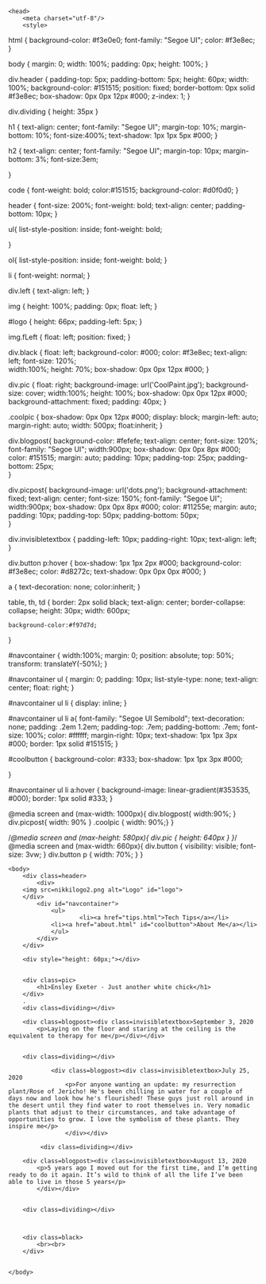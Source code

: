 <html lang="en">


    <head>
        <meta charset="utf-8"/>
        <style>
html {
	background-color: #f3e0e0;
	font-family: "Segoe UI";
    color: #f3e8ec;
} 

body { 
    margin: 0;
    width: 100%; 
    padding: 0px;
    height: 100%;
}

div.header {
    padding-top: 5px;
    padding-bottom: 5px;
    height: 60px;
	width: 100%;
	background-color: #151515;
    position: fixed;
    border-bottom: 0px solid #f3e8ec;
    box-shadow: 0px 0px 12px #000; 
    z-index: 1;
}

div.dividing {
    height: 35px
}

h1 {
    text-align: center;
	font-family: "Segoe UI";
    margin-top: 10%;
    margin-bottom: 10%;
    font-size:400%;
    text-shadow: 1px 1px 5px #000;
}

h2 {
    text-align: center;
	font-family: "Segoe UI";
    margin-top: 10px;
    margin-bottom: 3%;
    font-size:3em;

}

code {
    font-weight: bold;
    color:#151515;
    background-color: #d0f0d0;
}

header {
    font-size: 200%;
    font-weight: bold;
    text-align: center;
    padding-bottom: 10px;
}

ul{
	list-style-position: inside;
    font-weight: bold;
    
}

ol{
	list-style-position: inside;
    font-weight: bold;
}

li {
    font-weight: normal;
}

div.left {
   text-align: left; 
}

img {
	height: 100%;
 	padding: 0px;
    float: left;
}

#logo {
    height: 66px;
    padding-left: 5px;
}

img.fLeft {
	float: left;
    position: fixed;
}

div.black {
	float: left;
	background-color: #000;
    color: #f3e8ec;
	text-align: left; 
	font-size: 120%;	
    width:100%;
	height: 70%;
    box-shadow: 0px 0px 12px #000;
}

div.pic {
	float: right;
    background-image: url('CoolPaint.jpg');
    background-size: cover;
    width:100%;
	height: 100%;
    box-shadow: 0px 0px 12px #000; 
    background-attachment: fixed;
    padding: 40px;
}

.coolpic {
    box-shadow: 0px 0px 12px #000;
    display: block;
    margin-left: auto;
    margin-right: auto;
    width: 500px;
    float:inherit;
}


div.blogpost{
	background-color: #fefefe;
	text-align: center; 
	font-size: 120%;
    font-family: "Segoe UI";
    width:900px;
    box-shadow: 0px 0px 8px #000; 
    color: #151515;
    margin: auto;
    padding: 10px;
    padding-top: 25px;
    padding-bottom: 25px;    
}

div.picpost{
	background-image: url('dots.png');
    background-attachment: fixed;
	text-align: center; 
	font-size: 150%;
    font-family: "Segoe UI";
    width:900px;
    box-shadow: 0px 0px 8px #000; 
    color: #11255e;
    margin: auto;
    padding: 10px;
    padding-top: 50px;
    padding-bottom: 50px;    
}



div.invisibletextbox {
    padding-left: 10px;
    padding-right: 10px;
    text-align: left;
}

div.button p:hover {
    box-shadow: 1px 1px 2px #000;
    background-color: #f3e8ec;
    color: #d8272c;
    text-shadow: 0px 0px 0px #000;
}

a {
    text-decoration: none;
    color:inherit;
}


table, th, td {
	border: 2px solid black;
	text-align: center;
	border-collapse: collapse;
	height: 30px;
	width: 600px;
    
	background-color:#f97d7d;
}

#navcontainer {
    width:100%;
    margin: 0;
    position: absolute;
    top: 50%;
    transform: translateY(-50%);
}

#navcontainer ul {
    margin: 0;
    padding: 10px;
    list-style-type: none;
    text-align: center;
    float: right;
}

#navcontainer ul li { 
    display: inline; }

#navcontainer ul li a{
    font-family: "Segoe UI Semibold";
    text-decoration: none;
    padding: .2em 1.2em;
    padding-top: .7em;
    padding-bottom: .7em;
    font-size: 100%;
    color: #ffffff;
    margin-right: 10px;
    text-shadow: 1px 1px 3px #000;
    border: 1px solid #151515;
}

#coolbutton {
    background-color: #333;
    box-shadow: 1px 1px 3px #000;

}

#navcontainer ul li a:hover {
    background-image: linear-gradient(#353535, #000);
    border: 1px solid #333;
}


@media screen and (max-width: 1000px){
    div.blogpost{
        width:90%;
}
    div.picpost{
        width: 90%
    }
    .coolpic {
        width: 90%;}
}

/*@media screen and (max-height: 580px){
    div.pic {
        height: 640px
    }
}*/
@media screen and (max-width: 660px){
    div.button {
        visibility: visible;
        font-size: 3vw;
    }
    div.button p {
        width: 70%;
    }
}

</style>
        <title>SampleSite - Home</title>
        <link rel="icon" href="small_logo.png">
    </head>
    
    <body>
        <div class=header>
            <div>
		<img src=nikkilogo2.png alt="Logo" id="logo">
		</div>
            <div id="navcontainer">
                <ul>
                        <li><a href="tips.html">Tech Tips</a></li>
                <li><a href="about.html" id="coolbutton">About Me</a></li>
                </ul>
            </div>
        </div>

        <div style="height: 60px;"></div>


        <div class=pic>
            <h1>Ensley Exeter - Just another white chick</h1>
        </div>
        .
        <div class=dividing></div>
        
        <div class=blogpost><div class=invisibletextbox>September 3, 2020
            <p>Laying on the floor and staring at the ceiling is the equivalent to therapy for me</p></div></div>
        
        
        <div class=dividing></div>
        
                <div class=blogpost><div class=invisibletextbox>July 25, 2020
                    <p>For anyone wanting an update: my resurrection plant/Rose of Jericho! He's been chilling in water for a couple of days now and look how he's flourished! These guys just roll around in the desert until they find water to root themselves in. Very nomadic plants that adjust to their circumstances, and take advantage of opportunities to grow. I love the symbolism of these plants. They inspire me</p>
                    </div></div>
    
             <div class=dividing></div>
        
        <div class=blogpost><div class=invisibletextbox>August 13, 2020
            <p>5 years ago I moved out for the first time, and I’m getting ready to do it again. It’s wild to think of all the life I’ve been able to live in those 5 years</p>
            </div></div>

        
        <div class=dividing></div>
        
        
        
        <div class=black>
            <br><br>
        </div>


    </body>

</html>